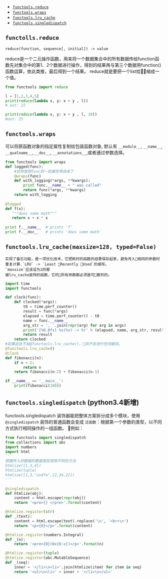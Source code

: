 + [`functools.reduce`](#reduce) 
+ [`functools.wraps`](#wraps)   
+ [`functools.lru_cache`](#lru_cache)     
+ [`functools.singledispatch`](#singledispatch)  
 

## <span id="reduce">`functolls.reduce`</span>
`reduce(function, sequence[, initial]) -> value`

reduce是一个二元操作函数，用来将一个数据集合中的所有数据传给function函数先对集合中的第1、2个数据进行操作，得到的结果再与第三个数据用function()函数运算，依此类推，最后得到一个结果。  reduce就是要把一个list给缩成一个值。
```python
from functools import reduce

l = [1,2,3,4,5]
print(reduce(lambda x, y: x + y , l))
# out: 15

print(reduce(lambda x, y: x + y , l, 10))
#out: 25

```

## <span id="wraps">`functools.wraps`</span> 
可以将原函数对象的指定属性复制给包装函数对象, 默认有 `__module__`, `__name__`, `__qualname__`, `__doc__`, `__annotations__`,或者通过参数选择。
```python
from functools import wraps
def logged(func):
    #这样就把func的一些属性带进来了
    @wraps(func) 
    def with_logging(*args, **kwargs):
        print func.__name__ + " was called"
        return func(*args, **kwargs)
    return with_logging
 
@logged
def f(x):
   """does some math"""
   return x + x * x
 
print f.__name__  # prints 'f'
print f.__doc__   # prints 'does some math'
```

## <span id="lru_cache">`functools.lru_cache(maxsize=128, typed=False)`</span>

    实现了备忘功能，是一项优化技术，它把耗时的函数的结果保存起来，避免传入相同的参数时重复计算.`LRU` -> `Least Recently Used`的缩写。
    `maxsize`应该设为2的幂  
    被lru_cache装饰的函数，它的所有参数都必须是可散列的。
    
```python
import time
import functools

def clock(func):
    def clocked(*args):
        t0 = time.perf_counter()
        result = func(*args)
        elapsed = time.perf_counter() - t0
        name = func.__name__
        arg_str = ', '.join(repr(arg) for arg in args)
        print('[%0.8fs] %s(%s) -> %r' % (elapsed, name, arg_str, result))
        return result
    return clocked
#如果此处不加@functools.lru_cache()，则不会进行任何缓存。
@functools.lru_cache()
@clock
def fibonacci(n):
    if n < 2:
        return n
    return fibonacci(n-2) + fibonacci(n-1)

if __name__ == '__main__':
    print(fibonacci(100))
```

## <span id="singledispatch">`functools.singledispatch`</span> (python3.4新增)
functools.singledispatch 装饰器能把整体方案拆分成多个模块，使用`@singledispatch` 装饰的普通函数会变成 `泛函数`：根据第一个参数的类型，以不同方式执行相同操作的一组函数。

例如：
```python
from functools import singledispatch
from collections import abc
import numbers
import html
'''
根据传入的数据的数据类型使用不同的方法
htmlize({1,3,4})
htmlize(tuple)
htmlize([1,3,"asdfa",{2,34,2}])
'''

@singledispatch
def htmlize(obj):
    content = html.escape(repr(obj))
    return '<pre>{} </pre>'.format(content)

@htmlize.register(str)
def _(text):
    content = html.escape(text).replace('\n', '<br>\n')
    return '<p>{0}</p>'.format(content)

@htmlize.register(numbers.Integral)
def _(n):
    return '<pre>{0}(0x{0:x})</p>'.format(n)

@htmlize.register(tuple)
@htmlize.register(abc.MutableSequence)
def _(seq):
    inner = '</li>\n<li>'.join(htmlize(item) for item in seq)
    return '<ul>\n<li>' + inner + '</li>\n</ul>'
```